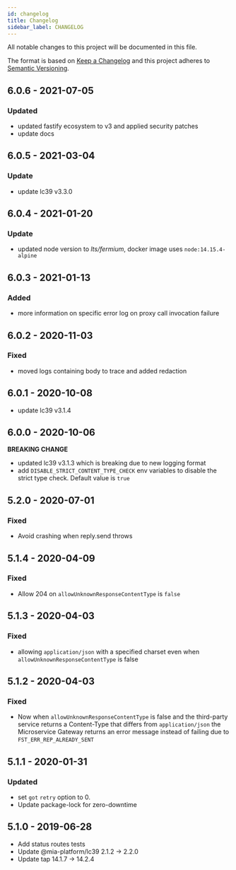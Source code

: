 ```yaml
---
id: changelog
title: Changelog
sidebar_label: CHANGELOG
---
```

All notable changes to this project will be documented in this file.

The format is based on [Keep a Changelog](http://keepachangelog.com/en/1.0.0/)
and this project adheres to [Semantic Versioning](http://semver.org/spec/v2.0.0.html).

## 6.0.6 - 2021-07-05

### Updated

- updated fastify ecosystem to v3 and applied security patches
- update docs

## 6.0.5 - 2021-03-04

### Update

- update lc39 v3.3.0

## 6.0.4 - 2021-01-20

### Update

- updated node version to *lts/fermium*, docker image uses `node:14.15.4-alpine`

## 6.0.3 - 2021-01-13

### Added

- more information on specific error log on proxy call invocation failure

## 6.0.2 - 2020-11-03

### Fixed

- moved logs containing body to trace and added redaction

## 6.0.1 - 2020-10-08

- update lc39 v3.1.4

## 6.0.0 - 2020-10-06

**BREAKING CHANGE**
- updated lc39 v3.1.3 which is breaking due to new logging format
- add `DISABLE_STRICT_CONTENT_TYPE_CHECK` env variables to disable the strict type check. Default value is `true`

## 5.2.0 - 2020-07-01

### Fixed
- Avoid crashing when reply.send throws

## 5.1.4 - 2020-04-09

### Fixed
 - Allow 204 on `allowUnknownResponseContentType` is `false`

## 5.1.3 - 2020-04-03

### Fixed
 - allowing `application/json` with a specified charset even when `allowUnknownResponseContentType` is false

## 5.1.2 - 2020-04-03

### Fixed
 - Now when `allowUnknownResponseContentType` is false and the third-party service returns a Content-Type that differs from `application/json` the Microservice Gateway returns an error message instead of failing due to `FST_ERR_REP_ALREADY_SENT`

## 5.1.1 - 2020-01-31

### Updated
 - set `got` `retry` option to 0.
 - Update package-lock for zero-downtime

## 5.1.0 - 2019-06-28

- Add status routes tests
- Update @mia-platform/lc39 2.1.2 -> 2.2.0
- Update tap 14.1.7 -> 14.2.4
